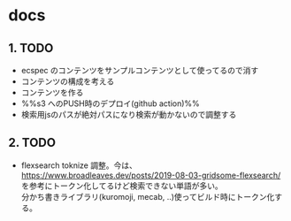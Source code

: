 # docs

## 1. TODO
- ecspec のコンテンツをサンプルコンテンツとして使ってるので消す
- コンテンツの構成を考える
- コンテンツを作る
- %%s3 へのPUSH時のデプロイ(github action)%%
- 検索用jsのパスが絶対パスになり検索が動かないので調整する

## 2. TODO
- flexsearch toknize 調整。今は、 https://www.broadleaves.dev/posts/2019-08-03-gridsome-flexsearch/ を参考にトークン化してるけど検索できない単語が多い。  
分かち書きライブラリ(kuromoji, mecab, ..)使ってビルド時にトークン化する。
